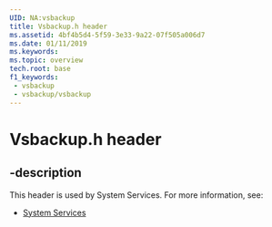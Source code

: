 ```yaml
---
UID: NA:vsbackup
title: Vsbackup.h header
ms.assetid: 4bf4b5d4-5f59-3e33-9a22-07f505a006d7
ms.date: 01/11/2019
ms.keywords: 
ms.topic: overview
tech.root: base
f1_keywords:
 - vsbackup
 - vsbackup/vsbackup
---
```


# Vsbackup.h header


## -description

This header is used by System Services. For more information, see:

- [System Services](../_base/index.md)

